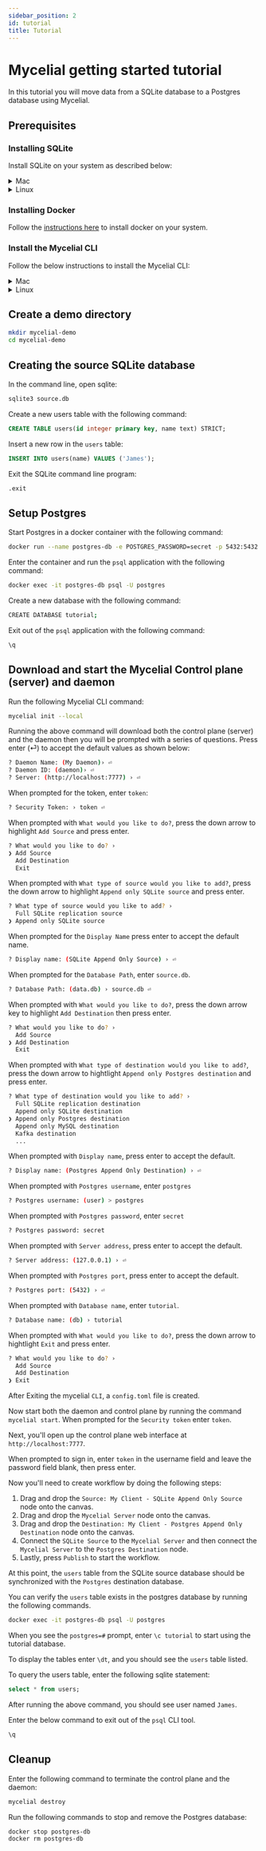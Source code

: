 ```yaml
---
sidebar_position: 2
id: tutorial
title: Tutorial
---
```


# Mycelial getting started tutorial

In this tutorial you will move data from a SQLite database to a Postgres
database using Mycelial.

## Prerequisites

### Installing SQLite

Install SQLite on your system as described below:

<details>
  <summary>Mac</summary>

  ```sh
  brew install sqlite
  ```
</details>

<details>
  <summary>Linux</summary>
  <h4>Ubuntu/Debian-based systems</h4>

  ```sh
  sudo apt-get install sqlite3
  ```

  <h4>Fedora</h4>

  ```sh
  sudo dnf install sqlite
  ```
  <h4>CentOS/Redhat 7</h4>

  ```sh
  sudo yum install sqlite
  ```

  <h4>CentOS/Redhat 8+</h4>

  ```sh
  sudo dnf install sqlite
  ```
</details>

### Installing Docker

Follow the [instructions here](https://www.docker.com/get-started/) to install docker on your system.

### Install the Mycelial CLI

Follow the below instructions to install the Mycelial CLI:

<details>
  <summary>Mac</summary>

  ```sh
  brew install mycelial/tap/mycelial
  ```

</details>

<details>
  <summary>Linux</summary>

  <h4>Debian Based Linux x86_64</h4>

  ```sh
  curl -L https://github.com/mycelial/cli/releases/download/v0.5.1/mycelial_0.5.1_amd64.deb --output mycelial_amd64.deb
  dpkg -i ./mycelial_amd64.deb
  ```

  <h4>Debian Based Linux ARM64</h4>

  ```sh
  curl -L https://github.com/mycelial/cli/releases/download/v0.5.1/mycelial_0.5.1_arm64.deb --output mycelial_arm64.deb
  dpkg -i ./mycelial_arm64.deb
  ```

  <h4>Debian Based Linux ARM</h4>

  ```sh
  curl -L https://github.com/mycelial/cli/releases/download/v0.5.1/mycelial_0.5.1_armhf.deb --output mycelial_armhf.deb
  dpkg -i ./mycelial_armhf.deb
  ```

  <h4>Redhat Based Linux x86_64</h4>

  ```sh
  yum install https://github.com/mycelial/cli/releases/download/v0.5.1/mycelial-v0.5.1-1.x86_64.rpm 
  ```

  <h4>Redhat Based Linux ARM64</h4>

  ```sh
  yum install https://github.com/mycelial/cli/releases/download/v0.5.1/mycelial-v0.5.1-1.arm64.rpm 
  ```

  <h4>Redhat Based Linux ARM</h4>

  ```sh
  yum install https://github.com/mycelial/cli/releases/download/v0.5.1/mycelial-v0.5.1-1.armhf.rpm
  ```


</details>

## Create a demo directory

```sh
mkdir mycelial-demo
cd mycelial-demo
```

## Creating the source SQLite database

In the command line, open sqlite:

```sh
sqlite3 source.db
```

Create a new users table with the following command:

```sql
CREATE TABLE users(id integer primary key, name text) STRICT;
```

Insert a new row in the `users` table:

```sql
INSERT INTO users(name) VALUES ('James');
```

Exit the SQLite command line program:

```sql
.exit
```

## Setup Postgres

Start Postgres in a docker container with the following command:

```sh
docker run --name postgres-db -e POSTGRES_PASSWORD=secret -p 5432:5432 -d postgres
```

Enter the container and run the `psql` application with the following command:

```sh
docker exec -it postgres-db psql -U postgres
```

Create a new database with the following command:

```sh
CREATE DATABASE tutorial;
```

Exit out of the `psql` application with the following command:

```sh
\q
```

## Download and start the Mycelial Control plane (server) and daemon

Run the following Mycelial CLI command:

```sh
mycelial init --local
```

Running the above command will download both the control plane (server) and the
daemon then you will be prompted with a series of questions. Press enter (⏎) to
accept the default values as shown below:

```sh
? Daemon Name: (My Daemon)› ⏎
? Daemon ID: (daemon)› ⏎
? Server: (http://localhost:7777) › ⏎
```

When prompted for the token, enter `token`:

```sh
? Security Token: › token ⏎
```

When prompted with `What would you like to do?`, press the down arrow to
highlight `Add Source` and press enter.

```sh
? What would you like to do? ›
❯ Add Source
  Add Destination
  Exit
```

When prompted with `What type of source would you like to add?`, press the down
arrow to highlight `Append only SQLite source` and press enter.

```sh
? What type of source would you like to add? ›
  Full SQLite replication source
❯ Append only SQLite source
```

When prompted for the `Display Name` press enter to accept the default name.

```sh
? Display name: (SQLite Append Only Source) › ⏎
```

When prompted for the `Database Path`, enter `source.db`.

```sh
? Database Path: (data.db) › source.db ⏎
```

When prompted with `What would you like to do?`, press the down arrow key to 
highlight `Add Destination` then press enter.

```sh
? What would you like to do? ›
  Add Source
❯ Add Destination
  Exit
```

When prompted with `What type of destination would you like to add?`, press the
down arrow to hightlight `Append only Postgres destination` and press enter.

```sh
? What type of destination would you like to add? ›
  Full SQLite replication destination
  Append only SQLite destination
❯ Append only Postgres destination
  Append only MySQL destination
  Kafka destination
  ...
```

When prompted with `Display name`, press enter to accept the default.

```sh
? Display name: (Postgres Append Only Destination) › ⏎
```

When prompted with `Postgres username`, enter `postgres`

```sh
? Postgres username: (user) > postgres
```

When prompted with `Postgres password`, enter `secret`

```sh
? Postgres password: secret
```

When prompted with `Server address`, press enter to accept the default.

```sh
? Server address: (127.0.0.1) › ⏎
```

When prompted with `Postgres port`, press enter to accept the default.

```sh
? Postgres port: (5432) › ⏎
```

When prompted with `Database name`, enter `tutorial`.

```sh
? Database name: (db) › tutorial
```

When prompted with `What would you like to do?`, press the down arrow to
hightlight `Exit` and press enter.

```sh
? What would you like to do? ›
  Add Source
  Add Destination
❯ Exit 
```

After Exiting the mycelial `CLI`, a `config.toml` file is created.

Now start both the daemon and control plane by running the command 
`mycelial start`. When prompted for the `Security token` enter `token`.

Next, you'll open up the control plane web interface at `http://localhost:7777`.

When prompted to sign in, enter `token` in the username field and leave the
password field blank, then press enter.

Now you'll need to create workflow by doing the following steps:

1. Drag and drop the `Source: My Client - SQLite Append Only Source` node onto the canvas.
2. Drag and drop the `Mycelial Server` node onto the canvas.
3. Drag and drop the `Destination: My Client - Postgres Append Only Destination` node onto the canvas.
4. Connect the `SQLite Source` to the `Mycelial Server` and then connect the `Mycelial Server` to the `Postgres Destination` node.
5. Lastly, press `Publish` to start the workflow.

At this point, the `users` table from the SQLite source database should be
synchronized with the `Postgres` destination database.

You can verify the `users` table exists in the postgres database by running the following commands.


```sh
docker exec -it postgres-db psql -U postgres
```

When you see the `postgres=#` prompt, enter `\c tutorial` to start using the 
tutorial database.

To display the tables enter `\dt`, and you should see the `users` table listed.

To query the users table, enter the following sqlite statement:

```sql
select * from users;
```

After running the above command, you should see user named `James`.

Enter the below command to exit out of the `psql` CLI tool.

```sh
\q
``` 

## Cleanup


Enter the following command to terminate the control plane and the daemon:

```sh
mycelial destroy
```

Run the following commands to stop and remove the Postgres database:

```sh
docker stop postgres-db
docker rm postgres-db
```